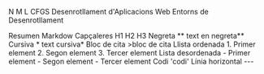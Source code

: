 N
M
L
CFGS Desenrotllament d'Aplicacions Web Entorns de Desenrotllament

Resumen Markdow
	Capçaleres
		H1
		H2
		H3
	Negreta
		** text en negreta**
	Cursiva
		* text cursiva*
	Bloc de cita
		>bloc de cita
	Llista ordenada
		1. Primer element
		2. Segon element
		3. Tercer element
	Lista desordenada
		- Primer element
		- Segon element
		- Tercer element
	Codi
		'codi'
	Línia horizontal
		---

